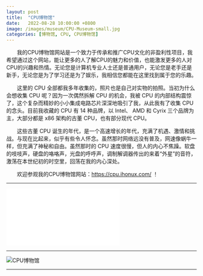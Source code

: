 ```yaml
---
layout: post
title:  "CPU博物馆"
date:   2022-08-28 10:00:00 +0800
image: /images/museum/CPU-Museum-small.jpg
categories: [博物馆, CPU, CPU博物馆]
---
```


　　我的CPU博物馆网站是一个致力于传承和推广CPU文化的非盈利性项目，我希望通过这个网站，能让更多的人了解CPU的魅力和价值，也能激发更多的人对CPU的兴趣和热情。无论您是计算机专业人士还是普通用户，无论您是老手还是新手，无论您是为了学习还是为了娱乐，我相信您都能在这里找到属于您的乐趣。

　　这里的 CPU 全部都我多年收集的，照片也是自己对实物的拍照。当初为什么会想收集 CPU 呢？因为一次偶然拆解 CPU 的机会，我被 CPU 的内部结构震惊了，这个复杂而精妙的小小集成电路芯片深深地吸引了我，从此我有了收集 CPU 的念头。目前我收藏的 CPU 有 14 种品牌，以 Intel、 AMD 和 Cyrix 三个品牌为主，大部分都是 x86 架构的古董 CPU，也有部分现代 CPU。

　　这些古董 CPU 诞生的年代，是一个高速增长的年代，充满了机遇、激情和挑战。与现在比起来，似乎有些令人怀念。虽然那时网络远没有普及，网速像蜗牛一样，但充满了神秘和自由。虽然那时的 CPU 速度很慢，但人的内心不焦躁。软盘的吱吱声，硬盘的咯咯声，光盘的呼呼声，调制解调器传出的来着“外星”的音符，激荡在本世纪初的时空里，回荡在我的内心深处。

　　欢迎参观我的CPU博物馆网站：<https://cpu.ihonux.com/> ！

------

<div class="bili">
    <iframe src="//player.bilibili.com/player.html?aid=356315492&bvid=BV1xX4y1C7fD&cid=1136215996&page=1" scrolling="no" border="0" frameborder="no" framespacing="0" allowfullscreen="true"> </iframe>
</div>

------

![CPU博物馆]({{site.baseurl}}/images/museum/CPU-Museum.jpg)

------